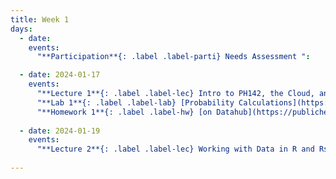 ```yaml
---
title: Week 1
days:
  - date: 
    events:
      "**Participation**{: .label .label-parti} Needs Assessment ":

  - date: 2024-01-17
    events:
      "**Lecture 1**{: .label .label-lec} Intro to PH142, the Cloud, and PPDAC ":
      "**Lab 1**{: .label .label-lab} [Probability Calculations](https://publichealth.datahub.berkeley.edu/hub/user-redirect/git-pull?repo=https%3A%2F%2Fgithub.com%2Fph142-ucb%2Fph142-sp24&urlpath=rstudio%2F&branch=main) (Due Jan 17th)":
      "**Homework 1**{: .label .label-hw} [on Datahub](https://publichealth.datahub.berkeley.edu/hub/user-redirect/git-pull?repo=https%3A%2F%2Fgithub.com%2Fph142-ucb%2Fph142-sp24&urlpath=rstudio%2F&branch=main) ":
      
  - date: 2024-01-19
    events:
      "**Lecture 2**{: .label .label-lec} Working with Data in R and Rstudio ":
      
---
```

